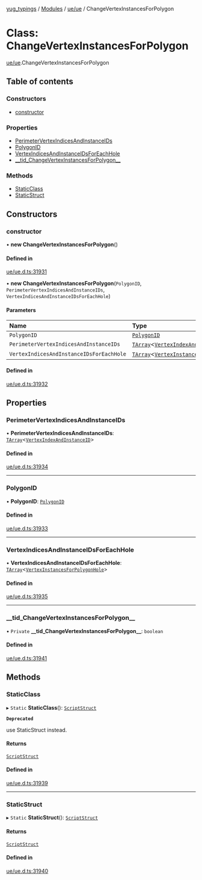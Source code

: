 [yug_typings](../README.md) / [Modules](../modules.md) / [ue/ue](../modules/ue_ue.md) / ChangeVertexInstancesForPolygon

# Class: ChangeVertexInstancesForPolygon

[ue/ue](../modules/ue_ue.md).ChangeVertexInstancesForPolygon

## Table of contents

### Constructors

- [constructor](ue_ue.ChangeVertexInstancesForPolygon.md#constructor)

### Properties

- [PerimeterVertexIndicesAndInstanceIDs](ue_ue.ChangeVertexInstancesForPolygon.md#perimetervertexindicesandinstanceids)
- [PolygonID](ue_ue.ChangeVertexInstancesForPolygon.md#polygonid)
- [VertexIndicesAndInstanceIDsForEachHole](ue_ue.ChangeVertexInstancesForPolygon.md#vertexindicesandinstanceidsforeachhole)
- [\_\_tid\_ChangeVertexInstancesForPolygon\_\_](ue_ue.ChangeVertexInstancesForPolygon.md#__tid_changevertexinstancesforpolygon__)

### Methods

- [StaticClass](ue_ue.ChangeVertexInstancesForPolygon.md#staticclass)
- [StaticStruct](ue_ue.ChangeVertexInstancesForPolygon.md#staticstruct)

## Constructors

### constructor

• **new ChangeVertexInstancesForPolygon**()

#### Defined in

[ue/ue.d.ts:31931](https://github.com/YugMetaverse/yug_typings/blob/25cad34/ue/ue.d.ts#L31931)

• **new ChangeVertexInstancesForPolygon**(`PolygonID`, `PerimeterVertexIndicesAndInstanceIDs`, `VertexIndicesAndInstanceIDsForEachHole`)

#### Parameters

| Name | Type |
| :------ | :------ |
| `PolygonID` | [`PolygonID`](ue_ue.PolygonID.md) |
| `PerimeterVertexIndicesAndInstanceIDs` | [`TArray`](../interfaces/ue_puerts.TArray.md)<[`VertexIndexAndInstanceID`](ue_ue.VertexIndexAndInstanceID.md)\> |
| `VertexIndicesAndInstanceIDsForEachHole` | [`TArray`](../interfaces/ue_puerts.TArray.md)<[`VertexInstancesForPolygonHole`](ue_ue.VertexInstancesForPolygonHole.md)\> |

#### Defined in

[ue/ue.d.ts:31932](https://github.com/YugMetaverse/yug_typings/blob/25cad34/ue/ue.d.ts#L31932)

## Properties

### PerimeterVertexIndicesAndInstanceIDs

• **PerimeterVertexIndicesAndInstanceIDs**: [`TArray`](../interfaces/ue_puerts.TArray.md)<[`VertexIndexAndInstanceID`](ue_ue.VertexIndexAndInstanceID.md)\>

#### Defined in

[ue/ue.d.ts:31934](https://github.com/YugMetaverse/yug_typings/blob/25cad34/ue/ue.d.ts#L31934)

___

### PolygonID

• **PolygonID**: [`PolygonID`](ue_ue.PolygonID.md)

#### Defined in

[ue/ue.d.ts:31933](https://github.com/YugMetaverse/yug_typings/blob/25cad34/ue/ue.d.ts#L31933)

___

### VertexIndicesAndInstanceIDsForEachHole

• **VertexIndicesAndInstanceIDsForEachHole**: [`TArray`](../interfaces/ue_puerts.TArray.md)<[`VertexInstancesForPolygonHole`](ue_ue.VertexInstancesForPolygonHole.md)\>

#### Defined in

[ue/ue.d.ts:31935](https://github.com/YugMetaverse/yug_typings/blob/25cad34/ue/ue.d.ts#L31935)

___

### \_\_tid\_ChangeVertexInstancesForPolygon\_\_

• `Private` **\_\_tid\_ChangeVertexInstancesForPolygon\_\_**: `boolean`

#### Defined in

[ue/ue.d.ts:31941](https://github.com/YugMetaverse/yug_typings/blob/25cad34/ue/ue.d.ts#L31941)

## Methods

### StaticClass

▸ `Static` **StaticClass**(): [`ScriptStruct`](ue_ue.ScriptStruct.md)

**`Deprecated`**

use StaticStruct instead.

#### Returns

[`ScriptStruct`](ue_ue.ScriptStruct.md)

#### Defined in

[ue/ue.d.ts:31939](https://github.com/YugMetaverse/yug_typings/blob/25cad34/ue/ue.d.ts#L31939)

___

### StaticStruct

▸ `Static` **StaticStruct**(): [`ScriptStruct`](ue_ue.ScriptStruct.md)

#### Returns

[`ScriptStruct`](ue_ue.ScriptStruct.md)

#### Defined in

[ue/ue.d.ts:31940](https://github.com/YugMetaverse/yug_typings/blob/25cad34/ue/ue.d.ts#L31940)
